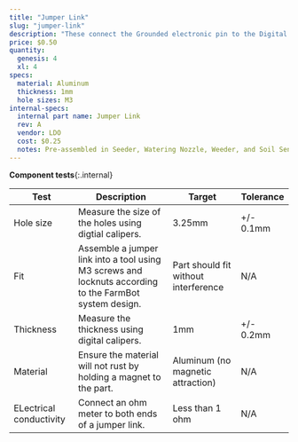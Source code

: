 ```yaml
---
title: "Jumper Link"
slug: "jumper-link"
description: "These connect the Grounded electronic pin to the Digital In pin, allowing FarmBot to detect when a tool has been mounted or dismounted correctly."
price: $0.50
quantity:
  genesis: 4
  xl: 4
specs:
  material: Aluminum
  thickness: 1mm
  hole sizes: M3
internal-specs:
  internal part name: Jumper Link
  rev: A
  vendor: LDO
  cost: $0.25
  notes: Pre-assembled in Seeder, Watering Nozzle, Weeder, and Soil Sensor Tools
---
```


**Component tests**{:.internal}

|Test         |Description  |Target       |Tolerance    |
|-------------|-------------|-------------|-------------|
|Hole size    |Measure the size of the holes using digtial calipers.|3.25mm|+/- 0.1mm
|Fit          |Assemble a jumper link into a tool using M3 screws and locknuts according to the FarmBot system design.|Part should fit without interference|N/A
|Thickness    |Measure the thickness using digital calipers.|1mm|+/- 0.2mm
|Material     |Ensure the material will not rust by holding a magnet to the part.|Aluminum (no magnetic attraction)|N/A
|ELectrical conductivity|Connect an ohm meter to both ends of a jumper link.|Less than 1 ohm|N/A
